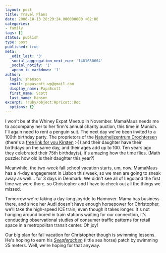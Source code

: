 ```yaml
---
layout: post
title: Travel Plans
date: 2006-10-13 20:29:24.000000000 +02:00
categories:
- family
tags: []
status: publish
type: post
published: true
meta:
  _edit_last: '3'
  _social_aggregation_next_run: '1401630604'
  _social_notify: '1'
  _wpcom_is_markdown: '1'
author:
  login: shanson
  email: papascott-wp@gmail.com
  display_name: PapaScott
  first_name: Scott
  last_name: Hanson
excerpt: !ruby/object:Hpricot::Doc
  options: {}
---
```

<p>I won't be at the Whiney Expat Meetup in November. MamaMaus needs me to accompany her to her firm's annual charity auction, this time in Munich. I'll again need to rent a penguin suit. The next day we've been invited to a 100th birthday party. The proprietors of the <a href="http://www.naturheilzentrumdrochtersen.de/">Naturheilzentrum Drochtersen</a> (there's a <a href="https://www.papascott.de/archives/2006/10/03/google-patriotism/#comment-21025">free link for you Kirsten</a> :-)) and their daughter have their birthdays on the same day, and their ages add up to 100. Ten years ago they celebrated their 75th birthday(s), it's amazing how the time flies. (Math puzzle: how old is their daughter this year?)</p>
<p>Meanwhile, the two-week fall school vacation starts, um, now. MamaMaus has a 4-day engagement in Lisbon this week, so we men are going to sneak away as well... for 3 days in Denmark. We didn't see all of Legoland the first time we were there, so Christopher and I have to check out all the things we missed.</p>
<p>Tomorrow we're taking a day-long joyride to Hannover. Mama has business there, and since her Audi doesn't have enough horsepower for Christopher, we'll take the high-speed ICE train, even though it takes longer. It's not hanging around bored in train stations waiting for our connection, it's conducting observational studies of consumer traffic patterns for retail space in a metropolitan transit center. Oh joy!</p>
<p>Our big plan for fall vacation for Christopher though is swimming lessons. He's hoping to earn his <a href="http://de.wikipedia.org/wiki/Fr%C3%BChschwimmer#Deutschland_.28.22Seepferdchen.22.29"><em>Seepferdchen</em></a> (little sea horse) patch by swimming 25 meters. Well, we're hoping for that anyway.</p>
